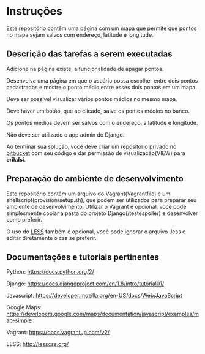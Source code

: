 # Instruções

Este repositório contêm uma página com um mapa que permite que pontos no mapa sejam salvos com endereço, latitude e longitude.

## Descrição das tarefas a serem executadas

Adicione na página existe, a funcionalidade de apagar pontos.

Desenvolva uma página em que o usuário possa escolher entre dois pontos cadastrados e mostre o ponto médio entre esses dois pontos em um mapa.

Deve ser possível visualizar vários pontos médios no mesmo mapa.

Deve haver um botão, que ao clicado, salve os pontos médios no banco.

Os pontos médios devem ser salvos com o endereço, a latitude e longitude.

Não deve ser utilizado o app admin do Django.

Ao terminar sua solução, você deve criar um repositório privado no [bitbucket](https://bitbucket.org/) com seu código e dar permissão de visualização(VIEW) para **erikdsi**.

## Preparação do ambiente de desenvolvimento

Este repositório contêm um arquivo do Vagrant(Vagrantfile) e um shellscript(provision/setup.sh), que podem ser utilizados para preparar seu ambiente de desenvolvimento. Utilizar o Vagrant é opcional, você pode simplesmente copiar a pasta do projeto Django(/testespoiler) e desenvolver como preferir.

O uso do [LESS](http://lesscss.org/) também é opcional, você pode ignorar o arquivo .less e editar diretamente o css se preferir.

## Documentações e tutoriais pertinentes

Python: https://docs.python.org/2/

Django: https://docs.djangoproject.com/en/1.8/intro/tutorial01/

Javascript: https://developer.mozilla.org/en-US/docs/Web/JavaScript

Google Maps: https://developers.google.com/maps/documentation/javascript/examples/map-simple

Vagrant: https://docs.vagrantup.com/v2/

LESS: http://lesscss.org/